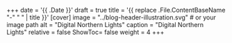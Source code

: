 +++
date = '{{ .Date }}'
draft = true
title = '{{ replace .File.ContentBaseName "-" " " | title }}'
[cover]
image = "../blog-header-illustration.svg"  # or your image path
alt = "Digital Northern Lights"
caption = "Digital Northern Lights"
relative = false
ShowToc= false
weight = 4
+++
